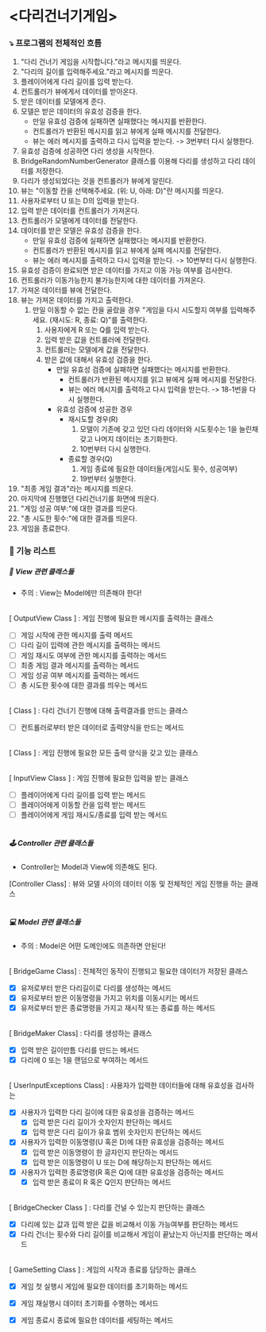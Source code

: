 # <다리건너기게임>

### ⤵️ 프로그램의 전체적인 흐름

1. "다리 건너기 게임을 시작합니다."라고 메시지를 띄운다.
2. "다리의 길이를 입력해주세요."라고 메시지를 띄운다.
3. 플레이어에게 다리 길이를 입력 받는다.
4. 컨트롤러가 뷰에게서 데이터를 받아온다.
5. 받은 데이터를 모델에게 준다.
6. 모델은 받은 데이터의 유효성 검증을 한다.
    - 만일 유효성 검증에 실패하면 실패했다는 메시지를 반환한다.
    - 컨트롤러가 반환된 메시지를 읽고 뷰에게 실패 메시지를 전달한다.
    - 뷰는 에러 메시지를 출력하고 다시 입력을 받는다. -> 3번부터 다시 실행한다.
7. 유효성 검증에 성공하면 다리 생성을 시작한다.
8. BridgeRandomNumberGenerator 클래스를 이용해 다리를 생성하고 다리 데이터를 저장한다.
9. 다리가 생성되었다는 것을 컨트롤러가 뷰에게 알린다.
10. 뷰는 "이동할 칸을 선택해주세요. (위: U, 아래: D)"란 메시지를 띄운다.
11. 사용자로부터 U 또는 D의 입력을 받는다.
12. 입력 받은 데이터를 컨트롤러가 가져온다.
13. 컨트롤러가 모델에게 데이터를 전달한다.
14. 데이터를 받은 모델은 유효성 검증을 한다.
    - 만일 유효성 검증에 실패하면 실패했다는 메시지를 반환한다.
    - 컨트롤러가 반환된 메시지를 읽고 뷰에게 실패 메시지를 전달한다.
    - 뷰는 에러 메시지를 출력하고 다시 입력을 받는다. -> 10번부터 다시 실행한다.
15. 유효성 검증이 완료되면 받은 데이터를 가지고 이동 가능 여부를 검사한다.
16. 컨트롤러가 이동가능한지 불가능한지에 대한 데이터를 가져온다.
17. 가져온 데이터를 뷰에 전달한다.
18. 뷰는 가져온 데이터를 가지고 출력한다.
    1. 만일 이동할 수 없는 칸을 골랐을 경우 "게임을 다시 시도할지 여부를 입력해주세요. (재시도: R, 종료: Q)"를 출력한다.
        1. 사용자에게 R 또는 Q를 입력 받는다.
        2. 입력 받은 값을 컨트롤러에 전달한다.
        3. 컨트롤러는 모델에게 값을 전달한다.
        4. 받은 값에 대해서 유효성 검증을 한다.
            - 만일 유효성 검증에 실패하면 실패했다는 메시지를 반환한다.
                - 컨트롤러가 반환된 메시지를 읽고 뷰에게 실패 메시지를 전달한다.
                - 뷰는 에러 메시지를 출력하고 다시 입력을 받는다. -> 18-1번을 다시 실행한다.
            - 유효성 검증에 성공한 경우
                - 재시도할 경우(R)
                    1. 모델이 기존에 갖고 있던 다리 데이터와 시도횟수는 1을 늘린채 갖고 나머지 데이터는 초기화한다.
                    2. 10번부터 다시 실행한다.
                - 종료할 경우(Q)
                    1. 게임 종료에 필요한 데이터들(게임시도 횟수, 성공여부)
                    2. 19번부터 실행한다.
19. "최종 게임 결과"라는 메시지를 띄운다.
20. 마지막에 진행했던 다리건너기를 화면에 띄운다.
21. "게임 성공 여부:"에 대한 결과를 띄운다.
22. "총 시도한 횟수:"에 대한 결과를 띄운다.
23. 게임을 종료한다.

### 📝 기능 리스트

##### 👀 View 관련 클래스들

- 주의 : View는 Model에만 의존해야 한다!
  <br><br>

[ OutputView Class ] : 게임 진행에 필요한 메시지를 출력하는 클래스

- [ ] 게임 시작에 관한 메시지를 출력 메서드
- [ ] 다리 길이 입력에 관한 메시지를 출력하는 메서드
- [ ] 게임 재시도 여부에 관한 메시지를 출력하는 메서드
- [ ] 최종 게임 결과 메시지를 출력하는 메서드
- [ ] 게임 성공 여부 메시지를 출력하는 메서드
- [ ] 총 시도한 횟수에 대한 결과를 띄우는 메서드
  <br><br>

[ Class ] : 다리 건너기 진행에 대해 출력결과를 만드는 클래스

- [ ] 컨트롤러로부터 받은 데이터로 출력양식을 만드는 메서드
  <br><br>

[ Class ] : 게임 진행에 필요한 모든 출력 양식을 갖고 있는 클래스
<br><br>

[ InputView Class ]  : 게임 진행에 필요한 입력을 받는 클래스

- [ ] 플레이어에게 다리 길이를 입력 받는 메서드
- [ ] 플레이어에게 이동할 칸을 입력 받는 메서드
- [ ] 플레이어에게 게임 재시도/종료를 입력 받는 메서드
  <br><br>

##### 🕹 Controller 관련 클래스들

- Controller는 Model과 View에 의존해도 된다.

[Controller Class] : 뷰와 모델 사이의 데이터 이동 및 전체적인 게임 진행을 하는 클래스
<br><br>

##### 💻 Model 관련 클래스들

- 주의 : Model은 어떤 도메인에도 의존하면 안된다!
  <br><br>

[ BridgeGame Class] : 전체적인 동작이 진행되고 필요한 데이터가 저장된 클래스
- [x] 유저로부터 받은 다리길이로 다리를 생성하는 메서드
- [x] 유저로부터 받은 이동명령을 가지고 위치를 이동시키는 메서드
- [x] 유저로부터 받은 종료명령을 가지고 재시작 또는 종료를 하는 메서드
  <br><br>

[ BridgeMaker Class] : 다리를 생성하는 클래스

- [x] 입력 받은 길이만틈 다리를 만드는 메서드
- [x] 다리에 0 또는 1을 랜덤으로 부여하는 메서드
  <br><br>

[ UserInputExceptions Class] : 사용자가 입력한 데이터들에 대해 유효성을 검사하는

- [x] 사용자가 입력한 다리 길이에 대한 유효성을 검증하는 메서드
    - [x] 입력 받은 다리 길이가 숫자인지 판단하는 메서드
    - [x] 입력 받은 다리 길이가 유효 범위 숫자인지 판단하는 메서드
- [x] 사용자가 입력한 이동명령(U 혹은 D)에 대한 유효성을 검증하는 메서드
    - [x] 입력 받은 이동명령이 한 글자인지 판단하는 메서드
    - [x] 입력 받은 이동명령이 U 또는 D에 해당하는지 판단하는 메서드
- [x] 사용자가 입력한 종료명령(R 혹은 Q)에 대한 유효성을 검증하는 메서드
    - [x] 입력 받은 종료이 R 혹은 Q인지 판단하는 메서드
      <br><br>

[ BridgeChecker Class ] : 다리를 건널 수 있는지 판단하는 클래스

- [x] 다리에 있는 값과 입력 받은 값을 비교해서 이동 가능여부를 판단하는 메서드
- [x] 다리 건너는 횟수와 다리 길이를 비교해서 게임이 끝났는지 아닌지를 판단하는 메서드
  <br><br>

[ GameSetting Class ] : 게임의 시작과 종료를 담당하는 클래스

- [x] 게임 첫 실행시 게임에 필요한 데이터를 초기화하는 메서드
- [x] 게임 재실행시 데이터 초기화를 수행하는 메서드
- [x] 게임 종료시 종료에 필요한 데이터를 세팅하는 메서드

